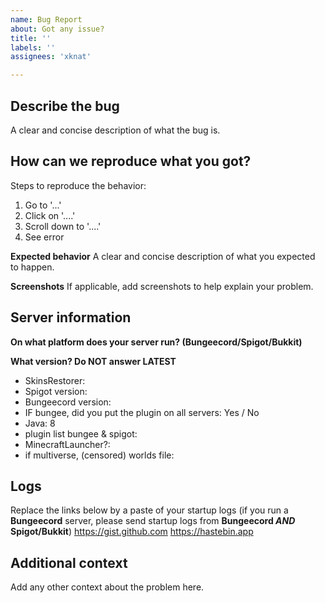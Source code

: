 ```yaml
---
name: Bug Report
about: Got any issue?
title: ''
labels: ''
assignees: 'xknat'

---
```


<!--
```
===========================================
= WARNING! Github is only for code issue. =
= For user support, go to our discord!    =
= http://skinsrestorer.net/discord        =
===========================================
```
-->

## Describe the bug
A clear and concise description of what the bug is.

## How can we reproduce what you got?
Steps to reproduce the behavior:
1. Go to '...'
2. Click on '....'
3. Scroll down to '....'
4. See error

**Expected behavior**
A clear and concise description of what you expected to happen.

**Screenshots**
If applicable, add screenshots to help explain your problem.

## Server information

**On what platform does your server run? (Bungeecord/Spigot/Bukkit)**

**What version? Do NOT answer LATEST**
* SkinsRestorer: 
* Spigot version: 
* Bungeecord version: 
* IF bungee, did you put the plugin on all servers: Yes / No
* Java: 8
* plugin list bungee & spigot: 
* MinecraftLauncher?: 
* if multiverse, (censored) worlds file: 

## Logs
Replace the links below by a paste of your startup logs (if you run a **Bungeecord** server, please send startup logs from **Bungeecord *AND* Spigot/Bukkit**)
https://gist.github.com
https://hastebin.app

## Additional context
Add any other context about the problem here.
